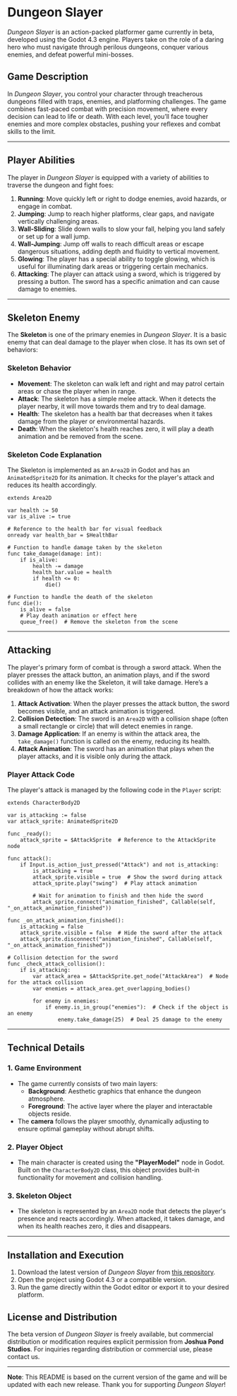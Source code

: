 # Dungeon Slayer

*Dungeon Slayer* is an action-packed platformer game currently in beta, developed using the Godot 4.3 engine. Players take on the role of a daring hero who must navigate through perilous dungeons, conquer various enemies, and defeat powerful mini-bosses.

## Game Description

In *Dungeon Slayer*, you control your character through treacherous dungeons filled with traps, enemies, and platforming challenges. The game combines fast-paced combat with precision movement, where every decision can lead to life or death. With each level, you’ll face tougher enemies and more complex obstacles, pushing your reflexes and combat skills to the limit.

---

## Player Abilities

The player in *Dungeon Slayer* is equipped with a variety of abilities to traverse the dungeon and fight foes:

1. **Running**: Move quickly left or right to dodge enemies, avoid hazards, or engage in combat.
2. **Jumping**: Jump to reach higher platforms, clear gaps, and navigate vertically challenging areas.
3. **Wall-Sliding**: Slide down walls to slow your fall, helping you land safely or set up for a wall jump.
4. **Wall-Jumping**: Jump off walls to reach difficult areas or escape dangerous situations, adding depth and fluidity to vertical movement.
5. **Glowing**: The player has a special ability to toggle glowing, which is useful for illuminating dark areas or triggering certain mechanics.
6. **Attacking**: The player can attack using a sword, which is triggered by pressing a button. The sword has a specific animation and can cause damage to enemies.

---

## Skeleton Enemy

The **Skeleton** is one of the primary enemies in *Dungeon Slayer*. It is a basic enemy that can deal damage to the player when close. It has its own set of behaviors:

### Skeleton Behavior
- **Movement**: The skeleton can walk left and right and may patrol certain areas or chase the player when in range.
- **Attack**: The skeleton has a simple melee attack. When it detects the player nearby, it will move towards them and try to deal damage.
- **Health**: The skeleton has a health bar that decreases when it takes damage from the player or environmental hazards.
- **Death**: When the skeleton's health reaches zero, it will play a death animation and be removed from the scene.

### Skeleton Code Explanation
The Skeleton is implemented as an `Area2D` in Godot and has an `AnimatedSprite2D` for its animation. It checks for the player's attack and reduces its health accordingly.

```gdscript
extends Area2D

var health := 50
var is_alive := true

# Reference to the health bar for visual feedback
onready var health_bar = $HealthBar

# Function to handle damage taken by the skeleton
func take_damage(damage: int):
    if is_alive:
        health -= damage
        health_bar.value = health
        if health <= 0:
            die()

# Function to handle the death of the skeleton
func die():
    is_alive = false
    # Play death animation or effect here
    queue_free()  # Remove the skeleton from the scene
```

---

## Attacking

The player's primary form of combat is through a sword attack. When the player presses the attack button, an animation plays, and if the sword collides with an enemy like the Skeleton, it will take damage. Here’s a breakdown of how the attack works:

1. **Attack Activation**: When the player presses the attack button, the sword becomes visible, and an attack animation is triggered.
2. **Collision Detection**: The sword is an `Area2D` with a collision shape (often a small rectangle or circle) that will detect enemies in range.
3. **Damage Application**: If an enemy is within the attack area, the `take_damage()` function is called on the enemy, reducing its health.
4. **Attack Animation**: The sword has an animation that plays when the player attacks, and it is visible only during the attack.

### Player Attack Code

The player's attack is managed by the following code in the `Player` script:

```gdscript
extends CharacterBody2D

var is_attacking := false
var attack_sprite: AnimatedSprite2D

func _ready():
    attack_sprite = $AttackSprite  # Reference to the AttackSprite node

func attack():
    if Input.is_action_just_pressed("Attack") and not is_attacking:
        is_attacking = true
        attack_sprite.visible = true  # Show the sword during attack
        attack_sprite.play("swing")  # Play attack animation

        # Wait for animation to finish and then hide the sword
        attack_sprite.connect("animation_finished", Callable(self, "_on_attack_animation_finished"))

func _on_attack_animation_finished():
    is_attacking = false
    attack_sprite.visible = false  # Hide the sword after the attack
    attack_sprite.disconnect("animation_finished", Callable(self, "_on_attack_animation_finished"))

# Collision detection for the sword
func _check_attack_collision():
    if is_attacking:
        var attack_area = $AttackSprite.get_node("AttackArea")  # Node for the attack collision
        var enemies = attack_area.get_overlapping_bodies()

        for enemy in enemies:
            if enemy.is_in_group("enemies"):  # Check if the object is an enemy
                enemy.take_damage(25)  # Deal 25 damage to the enemy
```

---

## Technical Details

### 1. **Game Environment**
   - The game currently consists of two main layers:
     - **Background**: Aesthetic graphics that enhance the dungeon atmosphere.
     - **Foreground**: The active layer where the player and interactable objects reside.
   - The **camera** follows the player smoothly, dynamically adjusting to ensure optimal gameplay without abrupt shifts.

### 2. **Player Object**
   - The main character is created using the **"PlayerModel"** node in Godot. Built on the `CharacterBody2D` class, this object provides built-in functionality for movement and collision handling.

### 3. **Skeleton Object**
   - The skeleton is represented by an `Area2D` node that detects the player's presence and reacts accordingly. When attacked, it takes damage, and when its health reaches zero, it dies and disappears.

---

## Installation and Execution

1. Download the latest version of *Dungeon Slayer* from [this repository](#).
2. Open the project using Godot 4.3 or a compatible version.
3. Run the game directly within the Godot editor or export it to your desired platform.

## License and Distribution

The beta version of *Dungeon Slayer* is freely available, but commercial distribution or modification requires explicit permission from **Joshua Pond Studios**. For inquiries regarding distribution or commercial use, please contact us.

---

**Note**: This README is based on the current version of the game and will be updated with each new release. Thank you for supporting *Dungeon Slayer*!
